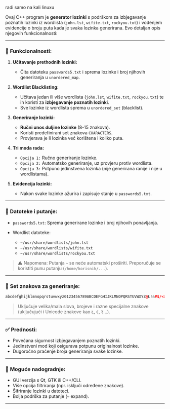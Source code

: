 radi samo na kali linuxu

Ovaj C++ program je **generator lozinki** s podrškom za izbjegavanje poznatih lozinki iz wordlista (`john.lst`, `wifite.txt`, `rockyou.txt`) i vođenjem evidencije o broju puta kada je svaka lozinka generirana. Evo detaljan opis njegovih funkcionalnosti:

---

### 🧠 **Funkcionalnosti:**

1. **Učitavanje prethodnih lozinki:**

   * Čita datoteku `passwords5.txt` i sprema lozinke i broj njihovih generiranja u `unordered_map`.

2. **Wordlist Blacklisting:**

   * Učitava jedan ili više wordlista (`john.lst`, `wifite.txt`, `rockyou.txt`) te ih koristi za **izbjegavanje poznatih lozinki**.
   * Sve lozinke iz wordlista sprema u `unordered_set` (blacklist).

3. **Generiranje lozinki:**

   * **Ručni unos duljine lozinke** (8-15 znakova).
   * Koristi predefinirani set znakova `CHARACTERS`.
   * Provjerava je li lozinka već korištena i koliko puta.

4. **Tri moda rada:**

   * `Opcija 1:` Ručno generiranje lozinke.
   * `Opcija 2:` Automatsko generiranje, uz provjeru protiv wordlista.
   * `Opcija 3:` Potpuno jedinstvena lozinka (nije generirana ranije i nije u wordlistama).

5. **Evidencija lozinki:**

   * Nakon svake lozinke ažurira i zapisuje stanje u `passwords5.txt`.

---

### 📁 **Datoteke i putanje:**

* `passwords5.txt`: Sprema generirane lozinke i broj njihovih ponavljanja.
* Wordlist datoteke:

  * `~/usr/share/wordlists/john.lst`
  * `~/usr/share/wordlists/wifite.txt`
  * `~/usr/share/wordlists/rockyou.txt`

> ⚠ Napomena: Putanja `~` se neće automatski proširiti. Preporučuje se koristiti punu putanju (`/home/korisnik/...`).

---

### 🔐 **Set znakova za generiranje:**

```cpp
abcdefghijklmnopqrstuvwxyz0123456789ABCDEFGHIJKLMNOPQRSTUVWXYZ@Ł!&#$/<>*ł?£&{}[]€;:-_÷^
```

> Uključuje velika/mala slova, brojeve i razne specijalne znakove (uključujući i Unicode znakove kao `Ł`, `€`, `ł`...).

---

### ✅ **Prednosti:**

* Povećana sigurnost izbjegavanjem poznatih lozinki.
* Jedinstveni mod koji osigurava potpunu originalnost lozinke.
* Dugoročno praćenje broja generiranja svake lozinke.

---

### 📌 **Moguće nadogradnje:**

* GUI verzija s Qt, GTK ili C++/CLI.
* Više opcija filtriranja (npr. isključi određene znakove).
* Šifriranje lozinki u datoteci.
* Bolja podrška za putanje (`~` expand).

---


